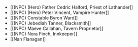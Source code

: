 - [[(NPC) (Hero) Father Cedric Halford, Priest of Lathander]]
- [[(NPC) (Hero) Peter Vincent, Vampire Hunter]]
- [[(NPC) Constable Byron Ward]]
- [[(NPC) Jebediah Tanner, Blacksmith]]
- [[(NPC) Maeve Callahan, Tavern Proprietor]]
- [[(NPC) Nora Finch, Innkeeper]]
- [[Nan Flanagan]]
